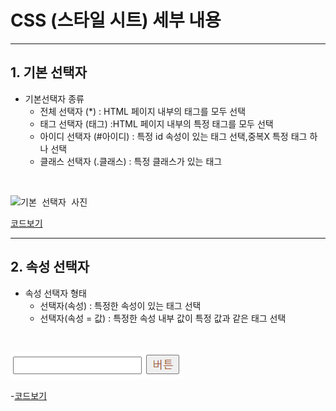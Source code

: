 # CSS (스타일 시트) 세부 내용

---------------------------------
## 1. 기본 선택자 
- 기본선택자 종류
  - 전체 선택자 (\*\) : HTML 페이지 내부의 태그를 모두 선택
  - 태그 선택자 (태그) :HTML 페이지 내부의 특정 태그를 모두 선택
  - 아이디 선택자 (#아이디) : 특정 id 속성이 있는 태그 선택,중복X 특정 태그 하나 선택
  - 클래스 선택자 (.클래스) : 특정 클래스가 있는 태그
<br>

<kbd>![기본 선택자 사진](https://user-images.githubusercontent.com/77951835/110293867-72f04080-8032-11eb-8257-b59b6dc86eca.JPG)<br></kbd>


[코드보기](https://github.com/guemin96/StudyHtml/blob/main/02_CSS/%EC%86%8D%EC%84%B1%20%EC%84%A0%ED%83%9D%EC%9E%90_test.html)

---------------------------------

## 2. 속성 선택자 
- 속성 선택자 형태
  - 선택자(속성) : 특정한 속성이 있는 태그 선택
  - 선택자(속성 = 값) : 특정한 속성 내부 값이 특정 값과 같은 태그 선택
  
<br>

<kbd>![속성선택자](https://github.com/guemin96/StudyHtml/blob/main/02_CSS/%EC%82%AC%EC%A7%84/2.%EC%86%8D%EC%84%B1%20%EC%84%A0%ED%83%9D%EC%9E%90.PNG)<br></kbd>


-[코드보기](https://github.com/guemin96/StudyHtml/blob/main/02_CSS/%EC%86%8D%EC%84%B1%20%EC%84%A0%ED%83%9D%EC%9E%90_test.html)

